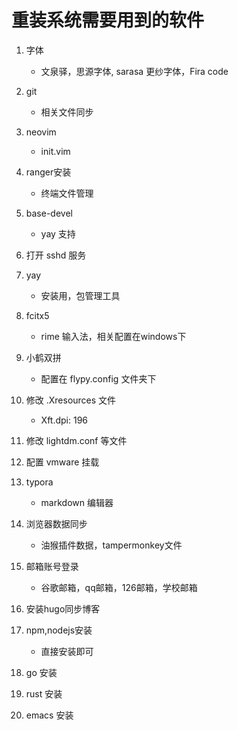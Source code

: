 # 重装系统需要用到的软件
1. 字体
	- 文泉驿，思源字体, sarasa 更纱字体，Fira code
2. git
    - 相关文件同步
1. neovim
	- init.vim
1. ranger安装
    - 终端文件管理
1. base-devel
    - yay 支持
2. 打开 sshd 服务
1. yay
    - 安装用，包管理工具
2. fcitx5
	- rime 输入法，相关配置在windows下
3. 小鹤双拼
	- 配置在 flypy.config 文件夹下
4. 修改 .Xresources 文件
	- Xft.dpi: 196
5. 修改 lightdm.conf 等文件
6. 配置 vmware 挂载
3. typora 
	- markdown 编辑器
4. 浏览器数据同步
	- 油猴插件数据，tampermonkey文件
5. 邮箱账号登录 
	- 谷歌邮箱，qq邮箱，126邮箱，学校邮箱
    
6. 安装hugo同步博客

6. npm,nodejs安装
	 - 直接安装即可
7. go 安装

8. rust 安装

9. emacs 安装 

